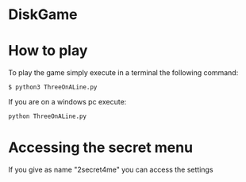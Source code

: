DiskGame
========

How to play
===========

To play the game simply execute in a terminal the following command:

	$ python3 ThreeOnALine.py

If you are on a windows pc execute:


	python ThreeOnALine.py

Accessing the secret menu
=========================

If you give as name "2secret4me" you can access the settings